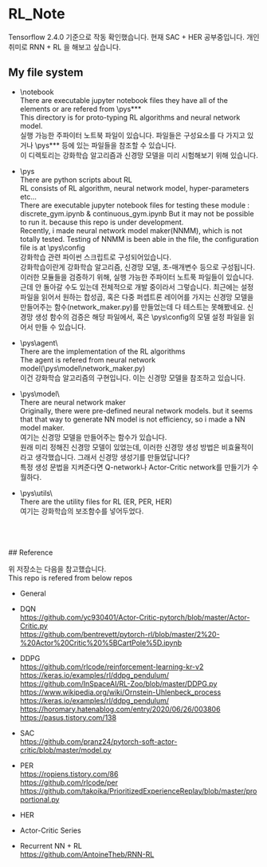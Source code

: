 # RL_Note
Tensorflow 2.4.0 기준으로 작동 확인했습니다.
현재 SAC + HER 공부중입니다.
개인 취미로 RNN + RL 을 해보고 싶습니다.

## My file system

* \notebook<br>
There are executable jupyter notebook files they have all of the elements or are refered from \pys\*** <br>
This directory is for proto-typing RL algorithms and neural network model.<br>
실행 가능한 주파이터 노트북 파일이 있습니다. 파일들은 구성요소를 다 가지고 있거나 \pys\*** 등에 있는 파일들을 참조할 수 있습니다.<br>
이 디렉토리는 강화학습 알고리즘과 신경망 모델을 미리 시험해보기 위해 있습니다.

* \pys<br>
There are python scripts about RL<br>
RL consists of RL algorithm, neural network model, hyper-parameters etc...<br>
There are executable jupyter notebook files for testing these module : discrete_gym.ipynb & continuous_gym.ipynb
But it may not be possible to run it. because this repo is under development.<br>
Recently, i made neural network model maker(NNMM), which is not totally tested. Testing of NNMM is been able in the file, the configuration file is at \pys\config<br>
강화학습 관련 파이썬 스크립트로 구성되어있습니다.<br>
 강화학습이란게 강화학습 알고리즘, 신경망 모델, 초-매개변수 등으로 구성됩니다. 이러한 모듈들을 검증하기 위해, 실행 가능한 주파이터 노트푹 파일들이 있습니다. 근데 안 돌아갈 수도 있는데 전체적으로 개발 중이라서 그렇습니다. 최근에는 설정 파일을 읽어서 원하는 합성곱, 혹은 다중 퍼셉트론 레이어를 가지는 신경망 모델을 만들어주는 함수(network_maker.py)를 만들었는데 다 테스트는 못해봤네요. 신경망 생성 함수의 검증은 해당 파일에서, 혹은 \pys\config의 모델 설정 파일을 읽어서 만들 수 있습니다.

* \pys\agent\ <br>
There are the implementation of the RL algorithms<br>
The agent is refered from neural network model(\pys\model\network_maker.py)<br>
이건 강화학습 알고리즘의 구현입니다. 이는 신경망 모델을 참조하고 있습니다.

* \pys\model\ <br>
There are neural network maker<br>
Originally, there were pre-defined neural network models. but it seems that that way to generate NN model is not efficiency, so i made a NN model maker.<br>
여기는 신경망 모델을 만들어주는 함수가 있습니다.<br>
원래 미리 정해진 신경망 모델이 있었는데, 이러한 신경망 생성 방법은 비효율적이라고 생각했습니다. 그래서 신경망 생성기를 만들었답니다?<br>
특정 생성 문법을 지켜준다면 Q-network나 Actor-Critic network를 만들기가 수월하다.

* \pys\utils\ <br>
There are the utility files for RL (ER, PER, HER)<br>
여기는 강화학습의 보조함수를 넣어두었다.
<br>
<br>
<br>
## Reference

위 저장소는 다음을 참고했습니다.<br>
This repo is refered from below repos<br>

* General

* DQN <br>
https://github.com/yc930401/Actor-Critic-pytorch/blob/master/Actor-Critic.py <br>
https://github.com/bentrevett/pytorch-rl/blob/master/2%20-%20Actor%20Critic%20%5BCartPole%5D.ipynb <br>

* DDPG <br>
https://github.com/rlcode/reinforcement-learning-kr-v2<br>
https://keras.io/examples/rl/ddpg_pendulum/ <br>
https://github.com/InSpaceAI/RL-Zoo/blob/master/DDPG.py<br>
https://www.wikipedia.org/wiki/Ornstein-Uhlenbeck_process<br>
https://keras.io/examples/rl/ddpg_pendulum/ <br>
https://horomary.hatenablog.com/entry/2020/06/26/003806 <br>
https://pasus.tistory.com/138 <br>

* SAC <br>
https://github.com/pranz24/pytorch-soft-actor-critic/blob/master/model.py<br>

* PER <br>
https://ropiens.tistory.com/86 <br>
https://github.com/rlcode/per <br>
https://github.com/takoika/PrioritizedExperienceReplay/blob/master/proportional.py <br>

* HER <br>

* Actor-Critic Series <br>

* Recurrent NN + RL <br>
https://github.com/AntoineTheb/RNN-RL
